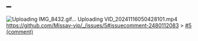 # _
![Uploading IMG_8432.gif…]()
Uploading VID_20241116050428101.mp4
https://github.com/Missav-vip/_/issues/5#issuecomment-2480112083
          > [#5 (comment)](https://github.com/Missav-vip/_/issues/5#issuecomment-2480111714)
